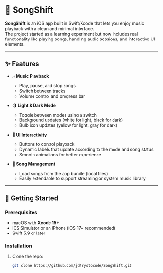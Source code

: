 # 🎵 SongShift

**SongShift** is an iOS app built in Swift/Xcode that lets you enjoy music playback with a clean and minimal interface.  
The project started as a learning experiment but now includes real functionality like playing songs, handling audio sessions, and interactive UI elements.  

---

## ✨ Features

- 🎶 **Music Playback**
  - Play, pause, and stop songs
  - Switch between tracks
  - Volume control and progress bar

- 🌗 **Light & Dark Mode**
  - Toggle between modes using a switch
  - Background updates (white for light, black for dark)
  - Bulb icon updates (yellow for light, gray for dark)

- 🎨 **UI Interactivity**
  - Buttons to control playback
  - Dynamic labels that update according to the mode and song status
  - Smooth animations for better experience

- 📂 **Song Management**
  - Load songs from the app bundle (local files)
  - Easily extendable to support streaming or system music library

---

## 🚀 Getting Started

### Prerequisites
- macOS with **Xcode 15+**
- iOS Simulator or an iPhone (iOS 17+ recommended)
- Swift 5.9 or later

### Installation
1. Clone the repo:
   ```bash
   git clone https://github.com/jdtrystocode/SongShift.git
